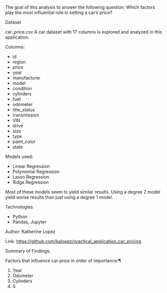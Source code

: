The goal of this analysis  to answer the following question: Which factors play the most influential role in setting a car’s price? 

Dataset 

car_price.csv
A car dataset with 17 columns is explored and analyzed in this application. 

Columns:
- id            
- region        
- price         
- year          
- manufacturer  
- model         
- condition     
- cylinders     
- fuel          
- odometer      
- title_status  
- transmission  
- VIN           
- drive         
- size          
- type          
- paint_color   
- state         

Models used:
- Linear Regression
- Polynomial Regression
- Lasso Regression
- Ridge Regression

Most of these models seem to yield similar results. Using a degree 2 model yield worse results than just using a degree 1 model.

Technologies
- Python
- Pandas, Jupyter

Author: Katherine Lopez

Link: https://github.com/kalopez/practical_application_car_pricing

Summary of Findings:

Factors that influence car price in order of importance:¶
1.	Year 
2.	Odometer
3.	Cylinders
4.	S
